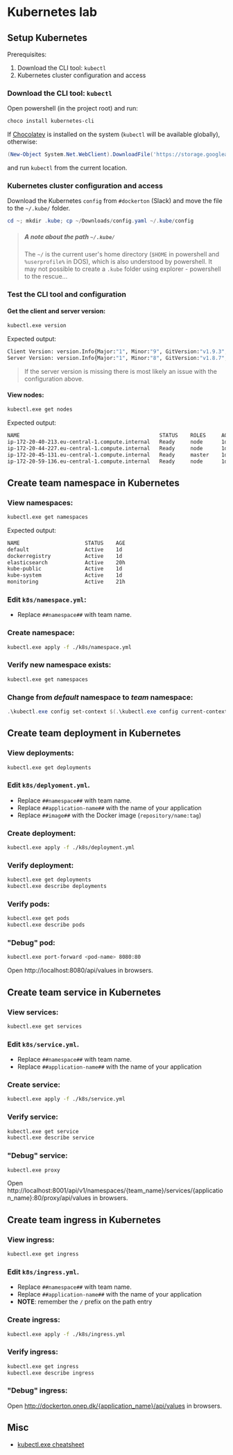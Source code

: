# Kubernetes lab

## Setup Kubernetes

Prerequisites:
1. Download the CLI tool: `kubectl`
2. Kubernetes cluster configuration and access

### Download the CLI tool: `kubectl`

Open powershell (in the project root) and run:

```powershell
choco install kubernetes-cli
```

If [Chocolatey](https://chocolatey.org/) is installed on the system (`kubectl` will be available globally), otherwise:

```powershell
(New-Object System.Net.WebClient).DownloadFile('https://storage.googleapis.com/kubernetes-release/release/v1.10.0/bin/windows/amd64/kubectl.exe', (Join-Path $PWD 'kubectl.exe'))
```

and run `kubectl` from the current location.

### Kubernetes cluster configuration and access

Download the Kubernetes `config` from `#dockerton` (Slack) and move the file to the `~/.kube/` folder.

```powershell
cd ~; mkdir .kube; cp ~/Downloads/config.yaml ~/.kube/config
```

> ##### A note about the path `~/.kube/`
> The `~/` is the current user's home directory (`$HOME` in powershell and `%userprofile%` in DOS), which is also understood by powershell. 
> It may not possible to create a `.kube` folder using explorer - powershell to the rescue...

### Test the CLI tool and configuration

#### Get the client and server version:
```bash
kubectl.exe version
```

Expected output:
```bash
Client Version: version.Info{Major:"1", Minor:"9", GitVersion:"v1.9.3", GitCommit:"d2835416544f298c919e2ead3be3d0864b52323b", GitTreeState:"clean", BuildDate:"2018-02-09T21:51:54Z", GoVersion:"go1.9.4", Compiler:"gc", Platform:"darwin/amd64"}
Server Version: version.Info{Major:"1", Minor:"8", GitVersion:"v1.8.7", GitCommit:"b30876a5539f09684ff9fde266fda10b37738c9c", GitTreeState:"clean", BuildDate:"2018-01-16T21:52:38Z", GoVersion:"go1.8.3", Compiler:"gc", Platform:"linux/amd64"}
```

> If the server version is missing there is most likely an issue with the configuration above.

#### View nodes:
```bash
kubectl.exe get nodes
```

Expected output:
```bash
NAME                                             STATUS    ROLES     AGE       VERSION
ip-172-20-40-213.eu-central-1.compute.internal   Ready     node      1d        v1.8.7
ip-172-20-44-227.eu-central-1.compute.internal   Ready     node      1d        v1.8.7
ip-172-20-45-131.eu-central-1.compute.internal   Ready     master    1d        v1.8.7
ip-172-20-59-136.eu-central-1.compute.internal   Ready     node      1d        v1.8.7
```

## Create __team__ namespace in Kubernetes

### View namespaces:
```bash
kubectl.exe get namespaces
```

Expected output:
```bash
NAME                     STATUS    AGE
default                  Active    1d
dockerregistry           Active    1d
elasticsearch            Active    20h
kube-public              Active    1d
kube-system              Active    1d
monitoring               Active    21h
```

### Edit `k8s/namespace.yml`:
* Replace `##namespace##` with team name.

### Create namespace:
```bash
kubectl.exe apply -f ./k8s/namespace.yml
```

### Verify new namespace exists:
```bash
kubectl.exe get namespaces
```

### Change from _default_ namespace to _team_ namespace:
```powershell
.\kubectl.exe config set-context $(.\kubectl.exe config current-context) --namespace <team_name>
```

## Create __team__ deployment in Kubernetes

### View deployments:
```bash
kubectl.exe get deployments
```

### Edit `k8s/deplyoment.yml`.
* Replace `##namespace##` with team name.
* Replace `##application-name##` with the name of your application
* Replace `##image##` with the Docker image (`repository/name:tag`)

### Create deployment:
```bash
kubectl.exe apply -f ./k8s/deployment.yml
```

### Verify deployment:
```bash
kubectl.exe get deployments
kubectl.exe describe deployments
```

### Verify pods:
```bash
kubectl.exe get pods
kubectl.exe describe pods
```

### "Debug" pod:
```bash
kubectl.exe port-forward <pod-name> 8080:80
```

Open http://localhost:8080/api/values in browsers.

## Create __team__ service in Kubernetes

### View services:
```bash
kubectl.exe get services
```

### Edit `k8s/service.yml`.
* Replace `##namespace##` with team name.
* Replace `##application-name##` with the name of your application

### Create service:
```bash
kubectl.exe apply -f ./k8s/service.yml
```

### Verify service:
```bash
kubectl.exe get service
kubectl.exe describe service
```

### "Debug" service:
```bash
kubectl.exe proxy
```
Open http://localhost:8001/api/v1/namespaces/{team_name}/services/{application_name}:80/proxy/api/values in browsers.

## Create __team__ ingress in Kubernetes

### View ingress:
```bash
kubectl.exe get ingress
```

### Edit `k8s/ingress.yml`.
* Replace `##namespace##` with team name.
* Replace `##application-name##` with the name of your application
* **NOTE**: remember the `/` prefix on the path entry

### Create ingress:
```bash
kubectl.exe apply -f ./k8s/ingress.yml
```

### Verify ingress:
```bash
kubectl.exe get ingress
kubectl.exe describe ingress
```

### "Debug" ingress:
Open http://dockerton.onep.dk/{application_name}/api/values in browsers.

## Misc

* [kubectl.exe cheatsheet](https://kubernetes.io/docs/reference/kubectl/cheatsheet/)
